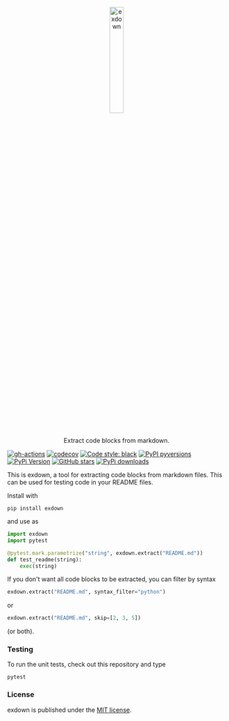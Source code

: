<p align="center">
  <a href="https://github.com/nschloe/exdown"><img alt="exdown" src="https://nschloe.github.io/exdown/logo.svg" width="25%"></a>
  <p align="center">Extract code blocks from markdown.</p>
</p>

[![gh-actions](https://img.shields.io/github/workflow/status/nschloe/exdown/ci?style=flat-square)](https://github.com/nschloe/exdown/actions?query=workflow%3Aci)
[![codecov](https://img.shields.io/codecov/c/github/nschloe/exdown.svg?style=flat-square)](https://codecov.io/gh/nschloe/exdown)
[![Code style: black](https://img.shields.io/badge/code%20style-black-000000.svg?style=flat-square)](https://github.com/psf/black)
[![PyPI pyversions](https://img.shields.io/pypi/pyversions/exdown.svg?style=flat-square)](https://pypi.org/pypi/exdown/)
[![PyPi Version](https://img.shields.io/pypi/v/exdown.svg?style=flat-square)](https://pypi.org/project/exdown)
[![GitHub stars](https://img.shields.io/github/stars/nschloe/exdown.svg?style=flat-square&logo=github&label=Stars&logoColor=white)](https://github.com/nschloe/exdown)
[![PyPi downloads](https://img.shields.io/pypi/dm/exdown.svg?style=flat-square)](https://pypistats.org/packages/exdown)

This is exdown, a tool for extracting code blocks from markdown files. This can be used
for testing code in your README files.

Install with
```
pip install exdown
```
and use as
```python
import exdown
import pytest

@pytest.mark.parametrize("string", exdown.extract("README.md"))
def test_readme(string):
    exec(string)
```

If you don't want all code blocks to be extracted, you can filter by syntax
```python
exdown.extract("README.md", syntax_filter="python")
```
or
```python
exdown.extract("README.md", skip=[2, 3, 5])
```
(or both).

### Testing

To run the unit tests, check out this repository and type
```
pytest
```

### License
exdown is published under the [MIT license](https://en.wikipedia.org/wiki/MIT_License).
